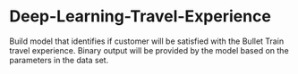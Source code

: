 # Deep-Learning-Travel-Experience
Build model that identifies if customer will be satisfied with the Bullet Train travel experience. Binary output will be provided by the model based on the parameters in the data set.
